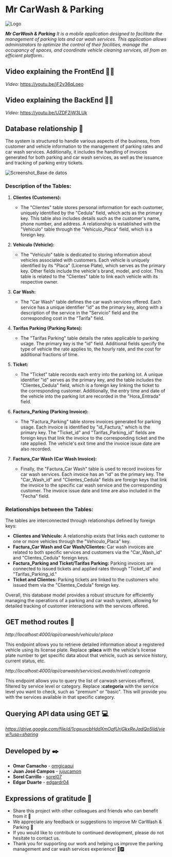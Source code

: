 # Mr CarWash & Parking

![Logo](https://github.com/user-attachments/assets/c7ccd829-0e98-4c36-9944-556a00669ab0)

_**Mr CarWash & Parking** It is a mobile application designed to facilitate the management of parking lots and car wash services. This application allows administrators to optimize the control of their facilities, manage the occupancy of spaces, and coordinate vehicle cleaning services, all from an efficient platform.._

## Video explaining the FrontEnd 📲🚗
_Video:_ https://youtu.be/jF2v36qLoeo

## Video explaining the BackEnd 📲🚗
_Video:_ https://youtu.be/UZDFZjW3LUk

## Database relationship 🔩

The system is structured to handle various aspects of the business, from customer and vehicle information to the management of parking rates and car wash services. Additionally, it includes the handling of invoices generated for both parking and car wash services, as well as the issuance and tracking of parking entry tickets.

![Screenshot_Base de datos](https://github.com/user-attachments/assets/f2ffc5c1-b01c-417f-a782-ef34d5e66f86)

### Description of the Tables:

1. **Clientes (Customers):**
   - The "Clientes" table stores personal information for each customer, uniquely identified by the "Cedula" field, which acts as the primary key. This table also includes details such as the customer's name, phone number, and address. A relationship is established with the "Vehiculo" table through the "Vehiculo_Placa" field, which is a foreign key.

2. **Vehiculo (Vehicle):**
   - The "Vehiculo" table is dedicated to storing information about vehicles associated with customers. Each vehicle is uniquely identified by its "Placa" (License Plate), which serves as the primary key. Other fields include the vehicle's brand, model, and color. This table is related to the "Clientes" table to link each vehicle with its respective owner.

3. **Car Wash:**
   - The "Car Wash" table defines the car wash services offered. Each service has a unique identifier "id" as the primary key, along with a description of the service in the "Servicio" field and the corresponding cost in the "Tarifa" field.

4. **Tarifas Parking (Parking Rates):**
   - The "Tarifas Parking" table details the rates applicable to parking usage. The primary key is the "id" field. Additional fields specify the type of vehicle the rate applies to, the hourly rate, and the cost for additional fractions of time.

5. **Ticket:**
   - The "Ticket" table records each entry into the parking lot. A unique identifier "id" serves as the primary key, and the table includes the "Clientes_Cedula" field, which is a foreign key linking the ticket to the corresponding customer. Additionally, the entry time and date of the vehicle into the parking lot are recorded in the "Hora_Entrada" field.

6. **Factura_Parking (Parking Invoice):**
   - The "Factura_Parking" table stores invoices generated for parking usage. Each invoice is identified by "id_Factura," which is the primary key. The "Ticket_id" and "Tarifas_Parking_id" fields are foreign keys that link the invoice to the corresponding ticket and the rate applied. The vehicle's exit time and the invoice issue date are also recorded.

7. **Factura_Car Wash (Car Wash Invoice):**
   - Finally, the "Factura_Car Wash" table is used to record invoices for car wash services. Each invoice has an "id" as the primary key. The "Car_Wash_id" and "Clientes_Cedula" fields are foreign keys that link the invoice to the specific car wash service and the corresponding customer. The invoice issue date and time are also included in the "Fecha" field.

### Relationships between the Tables:

The tables are interconnected through relationships defined by foreign keys:
- **Clientes and Vehiculo:** A relationship exists that links each customer to one or more vehicles through the "Vehiculo_Placa" key.
- **Factura_Car Wash and Car Wash/Clientes:** Car wash invoices are related to both specific services and customers via the "Car_Wash_id" and "Clientes_Cedula" foreign keys.
- **Factura_Parking and Ticket/Tarifas Parking:** Parking invoices are connected to issued tickets and applied rates through "Ticket_id" and "Tarifas_Parking_id."
- **Ticket and Clientes:** Parking tickets are linked to the customers who issued them via the "Clientes_Cedula" foreign key.

Overall, this database model provides a robust structure for efficiently managing the operations of a parking and car wash system, allowing for detailed tracking of customer interactions with the services offered.

## GET method routes 🔗

_http://localhost:4000/api/carwash/vehiculo/:placa_

This endpoint allows you to retrieve detailed information about a registered vehicle using its license plate. Replace **:placa** with the vehicle's license plate number to get specific data about that vehicle, such as service history, current status, etc.

_http://localhost:4000/api/carwash/serviciosLavado/nivel/:categoria_

This endpoint allows you to query the list of carwash services offered, filtered by service level or category. Replace **:categoria** with the service level you want to check, such as "premium" or "basic". This will provide you with the services available in that specific category.

## Querying API data using GET 💻
_https://drive.google.com/file/d/1cgxuycbHddXmOafUrjGkxReJadQo5lid/view?usp=sharing_

## Developed by ✒️

* **Omar Camacho** - [omgicaqui](https://github.com/omgicaqui)
* **Juan José Campos** - [jujucamon](https://github.com/jujocamon)
* **Sorel Carrillo** - [sorel07](https://github.com/sorel07)
* **Edgar Duarte** - [edgardr04](https://github.com/edgardr04)



## Expressions of gratitude 🎁

* Share this project with other colleagues and friends who can benefit from it 📢
* We appreciate any feedback or suggestions to improve Mr CarWash & Parking 🙌
* If you would like to contribute to continued development, please do not hesitate to contact us.
* Thank you for supporting our work and helping us improve the parking management and car wash services experience! 🚗🅿️

